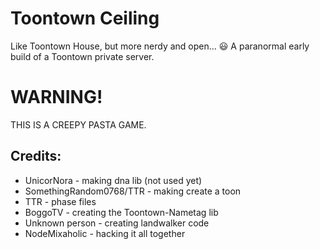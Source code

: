 # Toontown Ceiling
Like Toontown House, but more nerdy and open... 😃
A paranormal early build of a Toontown private server.

# WARNING!
THIS IS A CREEPY PASTA GAME.

## Credits:

* UnicorNora - making dna lib (not used yet)
* SomethingRandom0768/TTR - making create a toon
* TTR - phase files
* BoggoTV - creating the Toontown-Nametag lib
* Unknown person - creating landwalker code
* NodeMixaholic - hacking it all together
